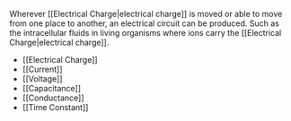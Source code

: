 Wherever [[Electrical Charge|electrical charge]] is moved or able to move from one place to another, an electrical circuit can be produced. 
Such as the intracellular fluids in living organisms where ions carry the [[Electrical Charge|electrical charge]].

- [[Electrical Charge]]
- [[Current]]
- [[Voltage]]
- [[Capacitance]]
- [[Conductance]]
- [[Time Constant]]